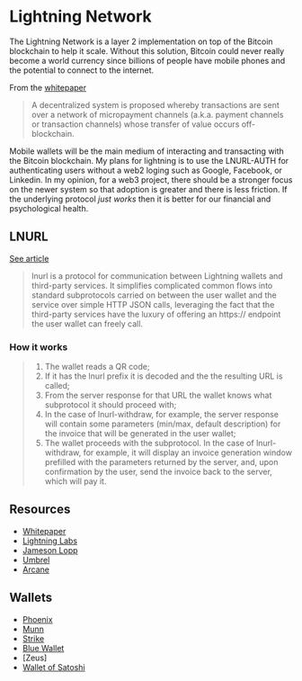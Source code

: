 # Lightning Network
The Lightning Network is a layer 2 implementation on top of the Bitcoin blockchain to help it scale.  Without this solution, Bitcoin could never really become a world currency since billions of people have mobile phones and the potential to connect to the internet. 

From the [whitepaper](https://lightning.network/lightning-network-paper.pdf)

>A decentralized system is proposed whereby transactions are sent over
a network of micropayment channels (a.k.a. payment channels or
transaction channels) whose transfer of value occurs off-blockchain.

Mobile wallets will be the main medium of interacting and transacting with the Bitcoin blockchain.  My plans for lightning is to use the LNURL-AUTH for authenticating users without a web2 loging such as Google, Facebook, or Linkedin. In my opinion, for a web3 project, there should be a stronger focus on the newer system so that adoption is greater and there is less friction.  If the underlying protocol *just works* then it is better for our financial and psychological health. 

## LNURL

[See article](https://telegra.ph/lnurl-a-protocol-for-seamless-interaction-between-services-and-Lightning-wallets-08-19)

>lnurl is a protocol for communication between Lightning wallets and third-party services. It simplifies complicated common flows into standard subprotocols carried on between the user wallet and the service over simple HTTP JSON calls, leveraging the fact that the third-party services have the luxury of offering an https:// endpoint the user wallet can freely call.

### How it works

> 1. The wallet reads a QR code;
> 2. If it has the lnurl prefix it is decoded and the the resulting URL is called;
> 3. From the server response for that URL the wallet knows what subprotocol it should proceed with;
> 4. In the case of lnurl-withdraw, for example, the server response will contain some parameters (min/max, default description) for the invoice that will be generated in the user wallet;
> 5. The wallet proceeds with the subprotocol. In the case of lnurl-withdraw, for example, it will display an invoice generation window prefilled with the parameters returned by the server, and, upon confirmation by the user, send the invoice back to the server, which will pay it.

## Resources
- [Whitepaper](https://lightning.network/lightning-network-paper.pdf)
- [Lightning Labs](https://lightning.engineering/)
- [Jameson Lopp](https://www.lopp.net/lightning-information.html)
- [Umbrel](https://getumbrel.com/)
- [Arcane](https://arcane.no/research)


## Wallets
- [Phoenix](https://phoenix.acinq.co/)
- [Munn](https://muun.com/)
- [Strike](https://strike.me/en/)
- [Blue Wallet](https://bluewallet.io/)
- [Zeus]
- [Wallet of Satoshi]()